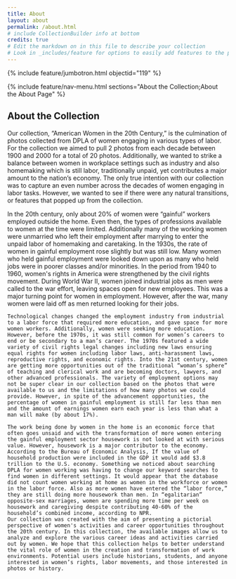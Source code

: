 ```yaml
---
title: About
layout: about
permalink: /about.html
# include CollectionBuilder info at bottom
credits: true
# Edit the markdown on in this file to describe your collection
# Look in _includes/feature for options to easily add features to the page
---
```


{% include feature/jumbotron.html objectid="119" %}

{% include feature/nav-menu.html sections="About the Collection;About the About Page" %}

## About the Collection

Our collection, “American Women in the 20th Century,” is the culmination of photos collected from DPLA of women engaging in various types of labor. For the collection we aimed to pull 2 photos from each decade between 1900 and 2000 for a total of 20 photos. Additionally, we wanted to strike a balance between women in workplace settings such as industry and also homemaking which is still labor, traditionally unpaid, yet contributes a major amount to the nation’s economy. The only true intention with our collection was to capture an even number across the decades of women engaging in labor tasks. However, we wanted to see if there were any natural transitions, or features that popped up from the collection.

 In the 20th century, only about 20% of women were “gainful” workers employed outside the home. Even then, the types of professions available to women at the time were limited. Additionally many of the working women were unmarried who left their employment after marrying to enter the unpaid labor of homemaking and caretaking. In the 1930s, the rate of women in gainful employment rose slightly but was still low. Many women who held gainful employment were looked down upon as many who held jobs were in poorer classes and/or minorities. In the period from 1940 to 1960, women's rights in America were strengthened by the civil rights movement. During World War II, women joined industrial jobs as men were called to the war effort, leaving spaces open for new employees. This was a major turning point for women in employment. However, after the war, many women were laid off as men returned looking for their jobs.
 
	Technological changes changed the employment industry from industrial to a labor force that required more education, and gave space for more women workers. Additionally, women were seeking more education. However, before the 1970s, it was still common for women’s careers to end or be secondary to a man’s career. The 1970s featured a wide variety of civil rights legal changes including new laws ensuring equal rights for women including labor laws, anti-harassment laws, reproductive rights, and economic rights. Into the 21st century, women are getting more opportunities out of the traditional “woman’s sphere” of teaching and clerical work and are becoming doctors, lawyers, and other advanced professionals. The variety of employment options may not be super clear in our collection based on the photos that were available to us and the limitations of how many photos we could provide. However, in spite of the advancement opportunities, the percentage of women in gainful employment is still far less than men and the amount of earnings women earn each year is less than what a man will make (by about 17%).
 
	The work being done by women in the home is an economic force that often goes unsaid and with the transformation of more women entering the gainful employment sector housework is not looked at with serious value. However, housework is a major contributor to the economy. According to the Bureau of Economic Analysis, If the value of household production were included in the GDP it would add $3.8 trillion to the U.S. economy. Something we noticed about searching DPLA for women working was having to change our keyword searches to find women in different settings. It would appear that the database did not count women working at home as women in the workforce or women in the labor force. Also as more women have entered the “labor force,” they are still doing more housework than men. In “egalitarian” opposite-sex marriages, women are spending more time per week on housework and caregiving despite contributing 40-60% of the household’s combined income, according to NPR.
	Our collection was created with the aim of presenting a pictorial perspective of women's activities and career opportunities throughout the 20th century. In this collection, the available images allow us to analyze and explore the various career ideas and activities carried out by women. We hope that this collection helps to better understand the vital role of women in the creation and transformation of work environments. Potential users include historians, students, and anyone interested in women’s rights, labor movements, and those interested in photos or history.
